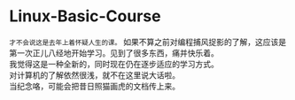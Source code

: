 # Linux-Basic-Course
`才不会说这是去年上着怀疑人生的课。` 
如果不算之前对编程捕风捉影的了解，这应该是第一次正儿八经地开始学习。见到了很多东西，痛并快乐着。      
我觉得这是一种全新的，同时现在仍在逐步适应的学习方式。    
对计算机的了解依然很浅，就不在这里说大话啦。  
当纪念咯，可能会把昔日照猫画虎的文档传上来。  
